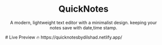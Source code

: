 <h1 align="center">
  QuickNotes
</h1>

<p align="center">
  A modern, lightweight text editor with a minimalist design.
  keeping your notes save with date,time stamp.
</p>
# Live Preview 🔥 https://quicknotesbydilshad.netlify.app/
